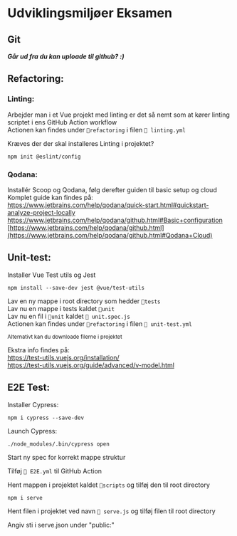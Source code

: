 # Udviklingsmiljøer Eksamen
## Git
***Går ud fra du kan uploade til github? :)***

## Refactoring:
### Linting:
Arbejder man i et Vue projekt med linting er det så nemt som at kører linting scriptet i ens GitHub Action workflow <br>
Actionen kan findes under `📁refactoring` i filen `📄 linting.yml`

Kræves der der skal installeres Linting i projektet?
```
npm init @eslint/config
```
### Qodana:
Installér Scoop og Qodana, følg derefter guiden til basic setup og cloud
Komplet guide kan findes på: <br>
https://www.jetbrains.com/help/qodana/quick-start.html#quickstart-analyze-project-locally
https://www.jetbrains.com/help/qodana/github.html#Basic+configuration <br>
[https://www.jetbrains.com/help/qodana/github.html](https://www.jetbrains.com/help/qodana/github.html#Qodana+Cloud)

## Unit-test:
Installer Vue Test utils og Jest <br>
```
npm install --save-dev jest @vue/test-utils
```
Lav en ny mappe i root directory som hedder `📁tests` <br>
Lav nu en mappe i tests kaldet `📁unit` <br>
Lav nu en fil i `📁unit` kaldet `📄 unit.spec.js` <br>
Actionen kan findes under `📁refactoring` i filen `📄 unit-test.yml`

<sub>Alternativt kan du downloade filerne i projektet</sub>

Ekstra info findes på: <br>
https://test-utils.vuejs.org/installation/ <br>
https://test-utils.vuejs.org/guide/advanced/v-model.html 

## E2E Test:
Installer Cypress:
```
npm i cypress --save-dev
```
Launch Cypress:
```
./node_modules/.bin/cypress open
```
Start ny spec for korrekt mappe struktur

Tilføj `📄 E2E.yml` til GitHub Action

Hent mappen i projektet kaldet `📁scripts` og tilføj den til root directory
```
npm i serve
```
Hent filen i projektet ved navn `📄 serve.js` og tilføj filen til root directory

Angiv sti i serve.json under "public:"
